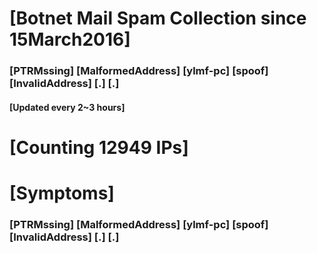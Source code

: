 # [Botnet Mail Spam Collection since 15March2016]
### [PTRMssing] [MalformedAddress] [ylmf-pc] [spoof] [InvalidAddress] [.] [.]
#### [Updated every 2~3 hours]

# [Counting 12949 IPs]

# [Symptoms] 
###   [PTRMssing] [MalformedAddress] [ylmf-pc] [spoof] [InvalidAddress] [.] [.]
